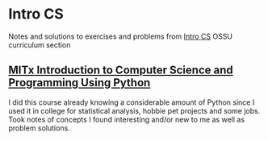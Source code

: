 # Intro CS
Notes and solutions to exercises and problems from [Intro CS](https://github.com/ossu/computer-science?tab=readme-ov-file#intro-cs) OSSU curriculum section

## [MITx Introduction to Computer Science and Programming Using Python](https://github.com/luz-ojeda/ossu-intro-cs/tree/master/intro-to-comp-sci-and-programming-using-python)

I did this course already knowing a considerable amount of Python since I used it in college for statistical analysis, hobbie pet projects and some jobs. Took notes of concepts I found interesting and/or new to me as well as problem solutions.
